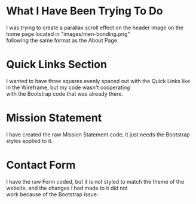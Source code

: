 # What I Have Been Trying To Do

I was trying to create a parallax scroll effect on the header image on the home page located in "images/men-bonding.png" <br>
following the same format as the About Page. 

# Quick Links Section

I wanted to have three squares evenly spaced out with the Quick Links like in the Wireframe, but my code wasn't cooperating <br>
with the Bootstrap code that was already there. 

# Mission Statement

I have created the raw Mission Statement code, it just needs the Bootstrap styles applied to it.

# Contact Form
I have the raw Form coded, but it is not styled to match the theme of the website, and the changes I had made to it did not <br>
work because of the Bootstrap issue.

